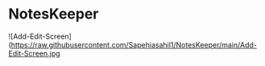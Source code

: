 # NotesKeeper
![Add-Edit-Screen](https://raw.githubusercontent.com/Sapehiasahil1/NotesKeeper/main/Add-Edit-Screen.jpg
